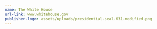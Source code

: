 ```yaml
---
name: The White House
url-link: www.whitehouse.gov
publisher-logo: assets/uploads/presidential-seal-631-modified.png
---
```

